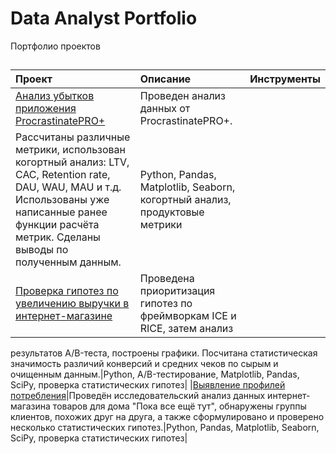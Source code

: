 # Data Analyst Portfolio
Портфолио проектов 
## 


|Проект|Описание|Инструменты|
|:-|:-|:-|
|[Анализ убытков приложения ProcrastinatePRO+](https://github.com/PisarevaD/Portfolio/tree/main/%D0%90%D0%BD%D0%B0%D0%BB%D0%B8%D0%B7%20%D1%83%D0%B1%D1%8B%D1%82%D0%BA%D0%BE%D0%B2%20%D0%BF%D1%80%D0%B8%D0%BB%D0%BE%D0%B6%D0%B5%D0%BD%D0%B8%D1%8F%20ProcrastinatePRO%2B#%D0%B0%D0%BD%D0%B0%D0%BB%D0%B8%D0%B7-%D1%83%D0%B1%D1%8B%D1%82%D0%BA%D0%BE%D0%B2-%D0%BF%D1%80%D0%B8%D0%BB%D0%BE%D0%B6%D0%B5%D0%BD%D0%B8%D1%8F-procrastinatepro)|Проведен анализ данных от ProcrastinatePRO+.
Рассчитаны различные метрики, использован когортный анализ: LTV, CAC, Retention rate, DAU, WAU, MAU и т.д. Использованы уже написанные ранее функции расчёта метрик. Сделаны  выводы по полученным данным.|Python, Pandas, Matplotlib, Seaborn, когортный анализ, продуктовые метрики|
|[Проверка гипотез по увеличению выручки в интернет-магазине](https://github.com/PisarevaD/Portfolio/tree/main/%D0%9F%D1%80%D0%BE%D0%B2%D0%B5%D1%80%D0%BA%D0%B0%20%D0%B3%D0%B8%D0%BF%D0%BE%D1%82%D0%B5%D0%B7%20%D0%BF%D0%BE%20%D1%83%D0%B2%D0%B5%D0%BB%D0%B8%D1%87%D0%B5%D0%BD%D0%B8%D1%8E%20%D0%B2%D1%8B%D1%80%D1%83%D1%87%D0%BA%D0%B8%20%D0%B2%20%D0%B8%D0%BD%D1%82%D0%B5%D1%80%D0%BD%D0%B5%D1%82-%D0%BC%D0%B0%D0%B3%D0%B0%D0%B7%D0%B8%D0%BD%D0%B5#%D0%BF%D1%80%D0%BE%D0%B2%D0%B5%D1%80%D0%BA%D0%B0-%D0%B3%D0%B8%D0%BF%D0%BE%D1%82%D0%B5%D0%B7-%D0%BF%D0%BE-%D1%83%D0%B2%D0%B5%D0%BB%D0%B8%D1%87%D0%B5%D0%BD%D0%B8%D1%8E-%D0%B2%D1%8B%D1%80%D1%83%D1%87%D0%BA%D0%B8-%D0%B2-%D0%B8%D0%BD%D1%82%D0%B5%D1%80%D0%BD%D0%B5%D1%82-%D0%BC%D0%B0%D0%B3%D0%B0%D0%B7%D0%B8%D0%BD%D0%B5)|Проведена приоритизация гипотез по фреймворкам ICE и RICE, затем анализ
результатов A/B-теста, построены графики. Посчитана статистическая значимость различий конверсий
и средних чеков по сырым и очищенным данным.|Python, A/B-тестирование, Matplotlib, Pandas, SciPy, проверка статистических гипотез|
|[Выявление профилей потребления](https://github.com/PisarevaD/Portfolio/tree/main/%D0%92%D1%8B%D1%8F%D0%B2%D0%BB%D0%B5%D0%BD%D0%B8%D0%B5%20%D0%BF%D1%80%D0%BE%D1%84%D0%B8%D0%BB%D0%B5%D0%B9%20%D0%BF%D0%BE%D1%82%D1%80%D0%B5%D0%B1%D0%BB%D0%B5%D0%BD%D0%B8%D1%8F#%D0%B2%D1%8B%D1%8F%D0%B2%D0%BB%D0%B5%D0%BD%D0%B8%D0%B5-%D0%BF%D1%80%D0%BE%D1%84%D0%B8%D0%BB%D0%B5%D0%B9-%D0%BF%D0%BE%D1%82%D1%80%D0%B5%D0%B1%D0%BB%D0%B5%D0%BD%D0%B8%D1%8F)|Проведён исследовательский анализ данных интернет-магазина товаров для дома "Пока все ещё тут", обнаружены группы клиентов, похожих друг на друга, а также сформулировано и проверено несколько статистических гипотез.|Python, Pandas, Matplotlib, Seaborn, SciPy, проверка статистических гипотез|

